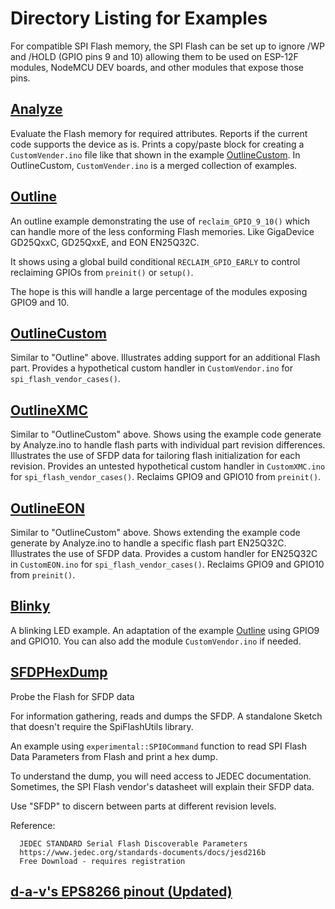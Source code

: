 # Directory Listing for Examples

For compatible SPI Flash memory, the SPI Flash can be set up to ignore /WP and
/HOLD (GPIO pins 9 and 10) allowing them to be used on ESP-12F modules, NodeMCU
DEV boards, and other modules that expose those pins.


## [Analyze](https://github.com/mhightower83/SpiFlashUtils/tree/master/examples/Analyze)

Evaluate the Flash memory for required attributes. Reports if the current code
supports the device as is. Prints a copy/paste block for creating a
`CustomVender.ino` file like that shown in the example
[OutlineCustom](https://github.com/mhightower83/SpiFlashUtils/tree/master/examples/OutlineCustom).
In OutlineCustom, `CustomVender.ino` is a merged collection of examples.


## [Outline](https://github.com/mhightower83/SpiFlashUtils/tree/master/examples/Outline)

An outline example demonstrating the use of `reclaim_GPIO_9_10()` which can
handle more of the less conforming Flash memories. Like GigaDevice GD25QxxC,
GD25QxxE, and EON EN25Q32C.

It shows using a global build conditional `RECLAIM_GPIO_EARLY` to control
reclaiming GPIOs from `preinit()` or `setup()`.

The hope is this will handle a large percentage of the modules exposing GPIO9
and 10.


## [OutlineCustom](https://github.com/mhightower83/SpiFlashUtils/tree/master/examples/OutlineCustom)

Similar to "Outline" above. Illustrates adding support for an additional Flash
part. Provides a hypothetical custom handler in `CustomVendor.ino` for
`spi_flash_vendor_cases()`.


## [OutlineXMC](https://github.com/mhightower83/SpiFlashUtils/tree/master/examples/OutlineXMC)

Similar to "OutlineCustom" above. Shows using the example code generate by
Analyze.ino to handle flash parts with individual part revision differences.
Illustrates the use of SFDP data for tailoring flash initialization for each
revision. Provides an untested hypothetical custom handler in `CustomXMC.ino`
for `spi_flash_vendor_cases()`. Reclaims GPIO9 and GPIO10 from `preinit()`.


## [OutlineEON](https://github.com/mhightower83/SpiFlashUtils/tree/master/examples/OutlineEON)

Similar to "OutlineCustom" above. Shows extending the example code generate by
Analyze.ino to handle a specific flash part EN25Q32C. Illustrates the use of
SFDP data. Provides a custom handler for EN25Q32C in `CustomEON.ino` for
`spi_flash_vendor_cases()`. Reclaims GPIO9 and GPIO10 from `preinit()`.


## [Blinky](https://github.com/mhightower83/SpiFlashUtils/tree/master/examples/Blinky)

A blinking LED example. An adaptation of the example [Outline](https://github.com/mhightower83/SpiFlashUtils/tree/master/examples/Outline) using GPIO9 and GPIO10.
You can also add the module `CustomVendor.ino` if needed.



## [SFDPHexDump](https://github.com/mhightower83/SpiFlashUtils/tree/master/examples/SFDPHexDump)

Probe the Flash for SFDP data

For information gathering, reads and dumps the SFDP. A standalone Sketch that
doesn't require the SpiFlashUtils library.

An example using `experimental::SPI0Command` function to read SPI Flash Data
Parameters from Flash and print a hex dump.

To understand the dump, you will need access to JEDEC documentation. Sometimes,
the SPI Flash vendor's datasheet will explain their SFDP data.

Use "SFDP" to discern between parts at different revision levels.

Reference:
```
  JEDEC STANDARD Serial Flash Discoverable Parameters
  https://www.jedec.org/standards-documents/docs/jesd216b
  Free Download - requires registration
```


## [d-a-v's EPS8266 pinout (Updated)](https://mhightower83.github.io/esp8266/pinout.html)
